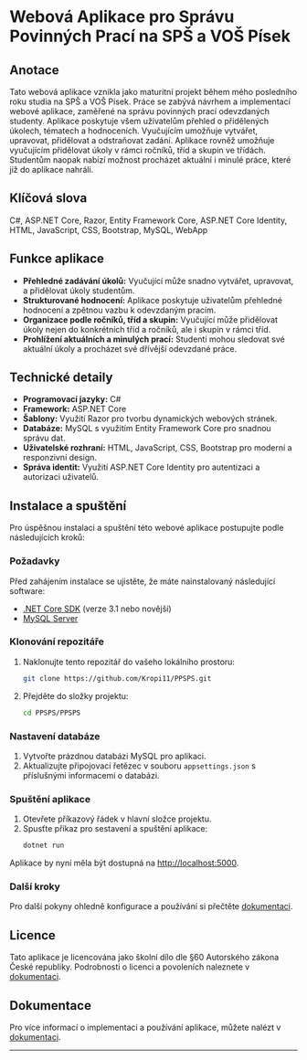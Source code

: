 # Webová Aplikace pro Správu Povinných Prací na SPŠ a VOŠ Písek

## Anotace

Tato webová aplikace vznikla jako maturitní projekt během mého posledního roku studia na SPŠ a VOŠ Písek. Práce se zabývá návrhem a implementací webové aplikace, zaměřené na správu povinných prací odevzdaných studenty. Aplikace poskytuje všem uživatelům přehled o přidělených úkolech, tématech a hodnoceních. Vyučujícím umožňuje vytvářet, upravovat, přidělovat a odstraňovat zadání. Aplikace rovněž umožňuje vyučujícím přidělovat úkoly v rámci ročníků, tříd a skupin ve třídách. Studentům naopak nabízí možnost procházet aktuální i minulé práce, které již do aplikace nahráli.

## Klíčová slova

C#, ASP.NET Core, Razor, Entity Framework Core, ASP.NET Core Identity, HTML, JavaScript, CSS, Bootstrap, MySQL, WebApp

## Funkce aplikace

- **Přehledné zadávání úkolů:** Vyučující může snadno vytvářet, upravovat, a přidělovat úkoly studentům.
- **Strukturované hodnocení:** Aplikace poskytuje uživatelům přehledné hodnocení a zpětnou vazbu k odevzdaným pracím.
- **Organizace podle ročníků, tříd a skupin:** Vyučující může přidělovat úkoly nejen do konkrétních tříd a ročníků, ale i skupin v rámci tříd.
- **Prohlížení aktuálních a minulých prací:** Studenti mohou sledovat své aktuální úkoly a procházet své dřívější odevzdané práce.

## Technické detaily

- **Programovací jazyky:** C#
- **Framework:** ASP.NET Core
- **Šablony:** Využití Razor pro tvorbu dynamických webových stránek.
- **Databáze:** MySQL s využitím Entity Framework Core pro snadnou správu dat.
- **Uživatelské rozhraní:** HTML, JavaScript, CSS, Bootstrap pro moderní a responzivní design.
- **Správa identit:** Využití ASP.NET Core Identity pro autentizaci a autorizaci uživatelů.

## Instalace a spuštění

Pro úspěšnou instalaci a spuštění této webové aplikace postupujte podle následujících kroků:

### Požadavky

Před zahájením instalace se ujistěte, že máte nainstalovaný následující software:

- [.NET Core SDK](https://dotnet.microsoft.com/download) (verze 3.1 nebo novější)
- [MySQL Server](https://dev.mysql.com/downloads/)

### Klonování repozitáře

1. Naklonujte tento repozitář do vašeho lokálního prostoru:
    ```bash
    git clone https://github.com/Kropi11/PPSPS.git
    ```
   
2. Přejděte do složky projektu:
    ```bash
    cd PPSPS/PPSPS
    ```

### Nastavení databáze

1. Vytvořte prázdnou databázi MySQL pro aplikaci.
2. Aktualizujte připojovací řetězec v souboru `appsettings.json` s příslušnými informacemi o databázi.

### Spuštění aplikace

1. Otevřete příkazový řádek v hlavní složce projektu.
2. Spusťte příkaz pro sestavení a spuštění aplikace:
    ```bash
    dotnet run
    ```

Aplikace by nyní měla být dostupná na [http://localhost:5000](http://localhost:5000).

### Další kroky

Pro další pokyny ohledně konfigurace a používání si přečtěte [dokumentaci](./Documentation.pdf).


## Licence

Tato aplikace je licencována jako školní dílo dle §60 Autorského zákona České republiky. Podrobnosti o licenci a povoleních naleznete v [dokumentaci](./Documentation.pdf).

## Dokumentace

Pro více informací o implementaci a používání aplikace, můžete nalézt v [dokumentaci](./Documentation.pdf).

--- 
